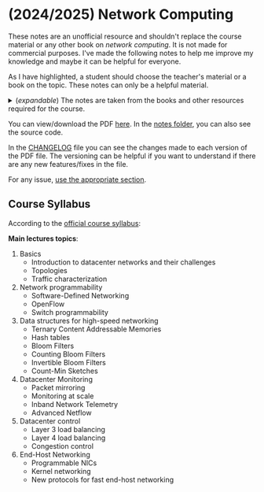 # (2024/2025) Network Computing

These notes are an unofficial resource and shouldn't replace the course material or any other book on _network computing_. It is not made for commercial purposes. I've made the following notes to help me improve my knowledge and maybe it can be helpful for everyone.

As I have highlighted, a student should choose the teacher's material or a book on the topic. These notes can only be a helpful material.

<details><summary>(<i>expandable</i>) The notes are taken from the books and other resources required for the course.</summary>

<ul>
    <li>Course slides.</li>
</ul>

</details>

You can view/download the PDF [here](notes/network-computing.pdf). In the [notes folder](notes/), you can also see the source code.

In the [CHANGELOG](CHANGELOG.md) file you can see the changes made to each version of the PDF file. The versioning can be helpful if you want to understand if there are any new features/fixes in the file.

For any issue, [use the appropriate section](https://github.com/PoliMI-HPC-E-notes-projects-AndreVale69/HPC-E-PoliMI-university-notes/issues).

## Course Syllabus

According to the [official course syllabus](https://www11.ceda.polimi.it/schedaincarico/schedaincarico/controller/scheda_pubblica/SchedaPublic.do?&evn_default=evento&c_classe=837999&__pj0=0&__pj1=9615324c9bcf87c1a2b31c219167f18a):

**Main lectures topics**:
1. Basics
   - Introduction to datacenter networks and their challenges
   - Topologies
   - Traffic characterization
2. Network programmability
   - Software-Defined Networking
   - OpenFlow
   - Switch programmability
3. Data structures for high-speed networking
   - Ternary Content Addressable Memories
   - Hash tables
   - Bloom Filters
   - Counting Bloom Filters
   - Invertible Bloom Filters
   - Count-Min Sketches
4. Datacenter Monitoring
   - Packet mirroring
   - Monitoring at scale
   - Inband Network Telemetry
   - Advanced Netflow
5. Datacenter control
   - Layer 3 load balancing
   - Layer 4 load balancing
   - Congestion control
6. End-Host Networking
   - Programmable NICs
   - Kernel networking
   - New protocols for fast end-host networking